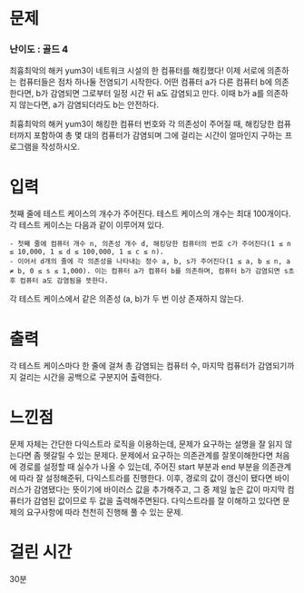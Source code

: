 # 문제

### 난이도 : 골드 4

최흉최악의 해커 yum3이 네트워크 시설의 한 컴퓨터를 해킹했다! 이제 서로에 의존하는 컴퓨터들은 점차 하나둘 전염되기 시작한다. 어떤 컴퓨터 a가 다른 컴퓨터 b에 의존한다면, b가 감염되면 그로부터 일정 시간 뒤 a도 감염되고 만다. 이때 b가 a를 의존하지 않는다면, a가 감염되더라도 b는 안전하다.

최흉최악의 해커 yum3이 해킹한 컴퓨터 번호와 각 의존성이 주어질 때, 해킹당한 컴퓨터까지 포함하여 총 몇 대의 컴퓨터가 감염되며 그에 걸리는 시간이 얼마인지 구하는 프로그램을 작성하시오.

# 입력

첫째 줄에 테스트 케이스의 개수가 주어진다. 테스트 케이스의 개수는 최대 100개이다. 각 테스트 케이스는 다음과 같이 이루어져 있다.

    - 첫째 줄에 컴퓨터 개수 n, 의존성 개수 d, 해킹당한 컴퓨터의 번호 c가 주어진다(1 ≤ n ≤ 10,000, 1 ≤ d ≤ 100,000, 1 ≤ c ≤ n).
    - 이어서 d개의 줄에 각 의존성을 나타내는 정수 a, b, s가 주어진다(1 ≤ a, b ≤ n, a ≠ b, 0 ≤ s ≤ 1,000). 이는 컴퓨터 a가 컴퓨터 b를 의존하며, 컴퓨터 b가 감염되면 s초 후 컴퓨터 a도 감염됨을 뜻한다.

각 테스트 케이스에서 같은 의존성 (a, b)가 두 번 이상 존재하지 않는다.

# 출력

각 테스트 케이스마다 한 줄에 걸쳐 총 감염되는 컴퓨터 수, 마지막 컴퓨터가 감염되기까지 걸리는 시간을 공백으로 구분지어 출력한다.

# 느낀점

문제 자체는 간단한 다익스트라 로직을 이용하는데, 문제가 요구하는 설명을 잘 읽지 않는다면 좀 헷갈릴 수 있는 문제다. 문제에서 요구하는 의존관계를 잘못이해한다면 처음에 경로를 설정할 때 실수가 나올 수 있는데, 주어진 start 부분과 end 부분을 의존관계에 따라 잘 설정해준뒤, 다익스트라를 진행한다. 이후, 경로의 값이 갱신이 됐다면 바이러스가 감염됐다는 뜻이기에 바이러스 값을 추가해주고, 그 중 제일 높은 값이 마지막 컴퓨터가 감염된 값이므로 두 값을 출력해주면된다. 다익스트라를 잘 이해하고 있다면 문제의 요구사항에 따라 천천히 진행해 풀 수 있는 문제.

# 걸린 시간

30분
